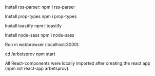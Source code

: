 Install rss-parser:
  npm i rss-parser
  
Install prop-types
  npm i prop-types

Install toastify
  npm i toastify
  
Install node-sass
  npm i node-sass

Run in webbrowser (localhost:3000):
  
  cd /arbetsprov
  npm start 
  
  
All React-components were locally imported after creating the react app (npm init react-app arbetsprov).



